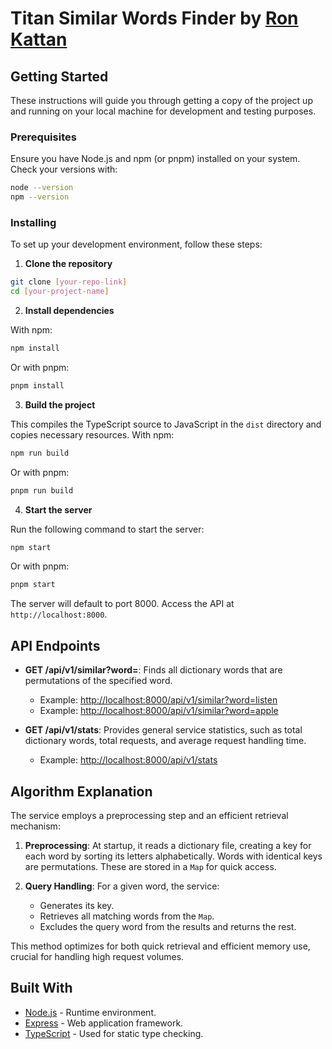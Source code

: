 # Titan Similar Words Finder by [Ron Kattan](mailto:ron.kattan@gmail.com)

## Getting Started
These instructions will guide you through getting a copy of the project up and running on your local machine for development and testing purposes.

### Prerequisites
Ensure you have Node.js and npm (or pnpm) installed on your system. Check your versions with:

```bash
node --version
npm --version
```
### Installing
To set up your development environment, follow these steps:

1. **Clone the repository**
```bash
git clone [your-repo-link]
cd [your-project-name]
```
2. **Install dependencies**

With npm:
```bash
npm install
```
Or with pnpm:
```bash
pnpm install
```
3. **Build the project**

This compiles the TypeScript source to JavaScript in the `dist` directory and copies necessary resources.
With npm:
```bash
npm run build
```
Or with pnpm:
```bash
pnpm run build
```
4. **Start the server**

Run the following command to start the server:
```bash
npm start
```
Or with pnpm:
```bash
pnpm start
```

The server will default to port 8000. Access the API at `http://localhost:8000`.

## API Endpoints
- **GET /api/v1/similar?word=<word>**: Finds all dictionary words that are permutations of the specified word.
    - Example: [http://localhost:8000/api/v1/similar?word=listen](http://localhost:8000/api/v1/similar?word=listen)
    - Example: [http://localhost:8000/api/v1/similar?word=apple](http://localhost:8000/api/v1/similar?word=apple)

- **GET /api/v1/stats**: Provides general service statistics, such as total dictionary words, total requests, and average request handling time.
    - Example: [http://localhost:8000/api/v1/stats](http://localhost:8000/api/v1/stats)

## Algorithm Explanation
The service employs a preprocessing step and an efficient retrieval mechanism:

1. **Preprocessing**: At startup, it reads a dictionary file, creating a key for each word by sorting its letters alphabetically. Words with identical keys are permutations. These are stored in a `Map` for quick access.

2. **Query Handling**: For a given word, the service:
    - Generates its key.
    - Retrieves all matching words from the `Map`.
    - Excludes the query word from the results and returns the rest.

This method optimizes for both quick retrieval and efficient memory use, crucial for handling high request volumes.

## Built With

- [Node.js](https://nodejs.org/) - Runtime environment.
- [Express](https://expressjs.com/) - Web application framework.
- [TypeScript](https://www.typescriptlang.org/) - Used for static type checking.